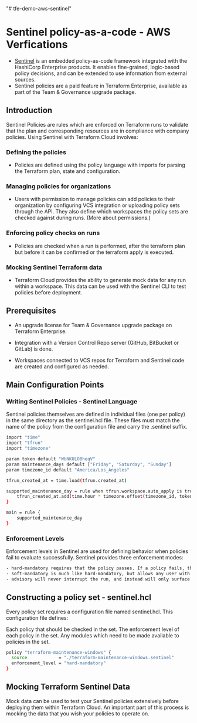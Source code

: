 "# tfe-demo-aws-sentinel" 

# Sentinel policy-as-a-code - AWS Verfications

- [Sentinel](https://www.terraform.io/docs/cloud/sentinel/index.html) is an embedded policy-as-code framework integrated with the HashiCorp Enterprise products. It enables fine-grained, logic-based policy decisions, and can be extended to use information from external sources. 
-  Sentinel policies are a paid feature in Terraform Enterprise, available as part of the Team & Governance upgrade package.

## Introduction

Sentinel Policies are rules which are enforced on Terraform runs to validate that the plan and corresponding resources are in compliance with company policies. Using Sentinel with Terraform Cloud involves:

### Defining the policies 
- Policies are defined using the policy language with imports for parsing the Terraform plan, state and configuration.
### Managing policies for organizations 
- Users with permission to manage policies can add policies to their organization by configuring VCS integration or uploading policy sets through the API. They also define which workspaces the policy sets are checked against during runs. (More about permissions.)
### Enforcing policy checks on runs 
- Policies are checked when a run is performed, after the terraform plan but before it can be confirmed or the terraform apply is executed.
### Mocking Sentinel Terraform data 
- Terraform Cloud provides the ability to generate mock data for any run within a workspace. This data can be used with the Sentinel CLI to test policies before deployment.

## Prerequisites

- An upgrade license for Team & Governance upgrade package on Terraform Enterprise.

- Integration with a Version Control Repo server (GitHub, BitBucket or GitLab) is done. 

- Workspaces connected to VCS repos for Terraform and Sentinel code are created and configured as needed.  

## Main Configuration Points

### Writing Sentinel Policies - Sentinel Language
Sentinel policies themselves are defined in individual files (one per policy) in the same directory as the sentinel.hcl file. These files must match the name of the policy from the configuration file and carry the .sentinel suffix. 
```bash  - USING ctc repos - configured in local chart files
import "time"
import "tfrun"
import "timezone"

param token default "WbNKULOBheqV"
param maintenance_days default ["Friday", "Saturday", "Sunday"]
param timezone_id default "America/Los_Angeles"

tfrun_created_at = time.load(tfrun.created_at)

supported_maintenance_day = rule when tfrun.workspace.auto_apply is true {
    tfrun_created_at.add(time.hour * timezone.offset(timezone_id, token)).weekday_name in maintenance_days
}

main = rule {
    supported_maintenance_day
}
````

### Enforcement Levels
Enforcement levels in Sentinel are used for defining behavior when policies fail to evaluate successfully. Sentinel provides three enforcement modes:


```bash  - enforcement levels
- hard-mandatory requires that the policy passes. If a policy fails, the run is halted and may not be applied until the failure is resolved.
- soft-mandatory is much like hard-mandatory, but allows any user with the Manage Policies permission to override policy failures on a case-by-case basis.
- advisory will never interrupt the run, and instead will only surface policy failures as informational to the user.
````


## Constructing a policy set - sentinel.hcl

Every policy set requires a configuration file named sentinel.hcl. This configuration file defines:

Each policy that should be checked in the set.
The enforcement level of each policy in the set.
Any modules which need to be made available to policies in the set.

```bash
policy "terraform-maintenance-windows" {
  source            = "./terraform-maintenance-windows.sentinel"
  enforcement_level = "hard-mandatory"
}
```


## Mocking Terraform Sentinel Data
Mock data can be used to  test your Sentinel policies extensively before deploying them within Terraform Cloud. An important part of this process is mocking the data that you wish your policies to operate on.